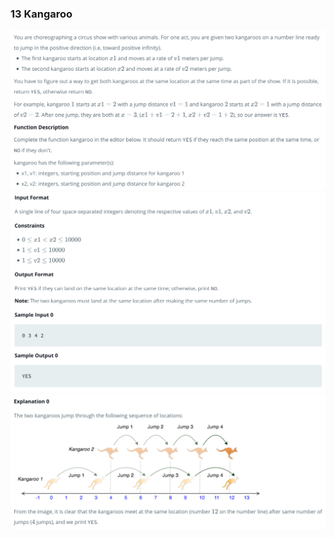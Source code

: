 ### 13 Kangaroo

<img src='../images/13-1.png'>
<img src='../images/13-2.png'>
<img src='../images/13-3.png'>